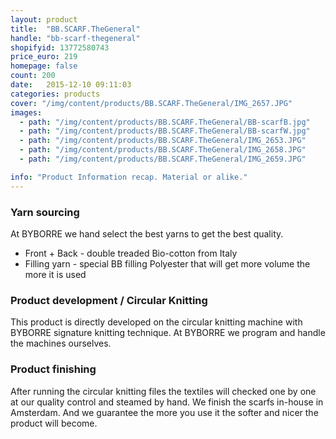 ```yaml
---
layout: product
title:  "BB.SCARF.TheGeneral"
handle: "bb-scarf-thegeneral"
shopifyid: 13772580743
price_euro: 219
homepage: false
count: 200
date:   2015-12-10 09:11:03
categories: products
cover: "/img/content/products/BB.SCARF.TheGeneral/IMG_2657.JPG"
images:
  - path: "/img/content/products/BB.SCARF.TheGeneral/BB-scarfB.jpg"
  - path: "/img/content/products/BB.SCARF.TheGeneral/BB-scarfW.jpg"
  - path: "/img/content/products/BB.SCARF.TheGeneral/IMG_2653.JPG"
  - path: "/img/content/products/BB.SCARF.TheGeneral/IMG_2658.JPG"
  - path: "/img/content/products/BB.SCARF.TheGeneral/IMG_2659.JPG"

info: "Product Information recap. Material or alike."
---
```


### Yarn sourcing

At BYBORRE we hand select the best yarns to get the best quality.

* Front + Back - double treaded Bio-cotton from Italy
* Filling yarn - special BB filling Polyester that will get more volume the more it is used

### Product development / Circular Knitting

This product is directly developed on the circular knitting machine with BYBORRE signature knitting technique. At BYBORRE we program and handle the machines ourselves.


### Product finishing

After running the circular knitting files the textiles will checked one by one at our quality control and steamed by hand. We finish the scarfs in-house in Amsterdam. And we guarantee the more you use it the softer and nicer the product will become.


